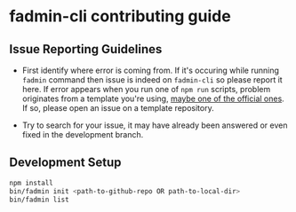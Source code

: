 # fadmin-cli contributing guide

## Issue Reporting Guidelines

- First identify where error is coming from. If it's occuring while running `fadmin` command then issue is indeed on
`fadmin-cli` so please report it here. If error appears when you run one of `npm run` scripts, problem originates
from a template you're using, [maybe one of the official ones](https://github.com/fadminjs-templates). If so, please
open an issue on a template repository.

- Try to search for your issue, it may have already been answered or even fixed in the development branch.

## Development Setup

``` bash
npm install
bin/fadmin init <path-to-github-repo OR path-to-local-dir>
bin/fadmin list
```
